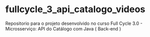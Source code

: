 # fullcycle_3_api_catalogo_videos
Repositorio para o projeto desenvolvido no curso Full Cycle 3.0 - Microsserviço: API do Catálogo com Java ( Back-end )
